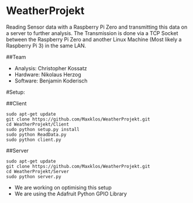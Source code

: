 # WeatherProjekt

Reading Sensor data with a Raspberry Pi Zero and transmitting this data on a server to further analysis.
The Transmission is done via a TCP Socket between the Raspberry Pi Zero and another Linux Machine (Most likely a Raspberry Pi 3) in the same LAN.

##Team

- Analysis: Christopher Kossatz
- Hardware: Nikolaus Herzog
- Software: Benjamin Koderisch

#Setup:

##Client

```
sudo apt-get update
git clone https://github.com/Maxklos/WeatherProjekt.git
cd WeatherProjekt/Client
sudo python setup.py install
sudo python ReadData.py
sudo python client.py
```
##Server

```
sudo apt-get update
git clone https://github.com/Maxklos/WeatherProjekt.git
cd WeatherProjekt/Server
sudo python server.py

```



- We are working on optimising this setup
- We are using the Adafruit Python GPIO Library
